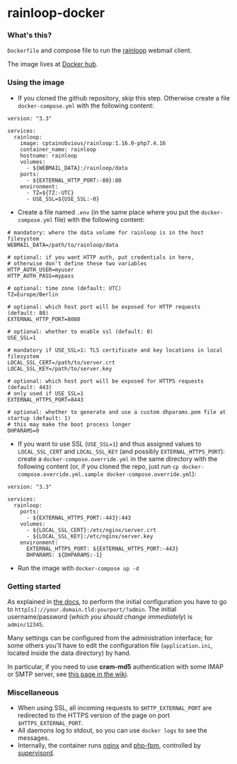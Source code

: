 # rainloop-docker

### What's this?

`Dockerfile` and compose file to run the [rainloop](https://www.rainloop.net) webmail client.

The image lives at [Docker hub](https://hub.docker.com/r/cptainobvious/rainloop).

### Using the image

- If you cloned the github repository, skip this step. Otherwise create a file `docker-compose.yml` with the following content:

```
version: "3.3"

services:
  rainloop:
    image: cptainobvious/rainloop:1.16.0-php7.4.16
    container_name: rainloop
    hostname: rainloop
    volumes:
      - ${WEBMAIL_DATA}:/rainloop/data
    ports:
      - ${EXTERNAL_HTTP_PORT:-80}:80
    environment:
      - TZ=${TZ:-UTC}
      - USE_SSL=${USE_SSL:-0}
```

- Create a file named `.env` (in the same place where you put the `docker-compose.yml` file) with the following content:

```
# mandatory: where the data volume for rainloop is in the host filesystem
WEBMAIL_DATA=/path/to/rainloop/data

# optional: if you want HTTP auth, put credentials in here,
# otherwise don't define these two variables
HTTP_AUTH_USER=myuser
HTTP_AUTH_PASS=mypass

# optional: time zone (default: UTC)
TZ=Europe/Berlin

# optional: which host port will be exposed for HTTP requests (default: 80)
EXTERNAL_HTTP_PORT=8080

# optional: whether to enable ssl (default: 0)
USE_SSL=1

# mandatory if USE_SSL=1: TLS certificate and key locations in local filesystem
LOCAL_SSL_CERT=/path/to/server.crt
LOCAL_SSL_KEY=/path/to/server.key

# optional: which host port will be exposed for HTTPS requests (default: 443)
# only used if USE_SSL=1
EXTERNAL_HTTPS_PORT=8443

# optional: whether to generate and use a custom dhparams.pem file at startup (default: 1)
# this may make the boot process longer
DHPARAMS=0

```

- If you want to use SSL (`USE_SSL=1`) and thus assigned values to `LOCAL_SSL_CERT` and `LOCAL_SSL_KEY` (and possibly `EXTERNAL_HTTPS_PORT`): create a `docker-compose.override.yml` in the same directory with the following content (or, if you cloned the repo, just run `cp docker-compose.override.yml.sample docker-compose.override.yml`):

```
version: "3.3"

services:
  rainloop:
    ports:
      - ${EXTERNAL_HTTPS_PORT:-443}:443
    volumes:
      - ${LOCAL_SSL_CERT}:/etc/nginx/server.crt
      - ${LOCAL_SSL_KEY}:/etc/nginx/server.key
    environment:
      EXTERNAL_HTTPS_PORT: ${EXTERNAL_HTTPS_PORT:-443}
      DHPARAMS: ${DHPARAMS:-1}
```

- Run the image with `docker-compose up -d`

### Getting started

As explained in [the docs](https://www.rainloop.net/docs/configuration/), to perform the initial configuration you have to go to `http[s]://your.domain.tld:yourport/?admin`. The initial username/password (*which you should change immediately*) is `admin/12345`.

Many settings can be configured from the administration interface; for some others you'll have to edit the configuration file (`application.ini`, located inside the data directory) by hand.

In particular, if you need to use **cram-md5** authentication with some IMAP or SMTP server, see [this page in the wiki](https://github.com/RainLoop/rainloop-webmail/wiki/How-to-enable-CRAM-MD5-for-IMAP-and-or-SMTP).

### Miscellaneous

- When using SSL, all incoming requests to `$HTTP_EXTERNAL_PORT` are redirected to the HTTPS version of the page on port `$HTTPS_EXTERNAL_PORT`.
- All daemons log to stdout, so you can use `docker logs` to see the messages.
- Internally, the container runs [nginx](http://nginx.org/) and [php-fpm](https://www.php.net/), controlled by [supervisord](http://supervisord.org/).
